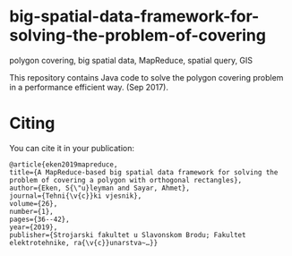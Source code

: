 # big-spatial-data-framework-for-solving-the-problem-of-covering

<p>polygon covering, big spatial data, MapReduce, spatial query, GIS</p>
<p>This repository contains Java code to solve the polygon covering problem in a performance efficient way. (Sep 2017).</p>

# Citing
You can cite it in your publication:

    @article{eken2019mapreduce,
    title={A MapReduce-based big spatial data framework for solving the problem of covering a polygon with orthogonal rectangles},
    author={Eken, S{\"u}leyman and Sayar, Ahmet},
    journal={Tehni{\v{c}}ki vjesnik},
    volume={26},
    number={1},
    pages={36--42},
    year={2019},
    publisher={Strojarski fakultet u Slavonskom Brodu; Fakultet elektrotehnike, ra{\v{c}}unarstva~…}}
